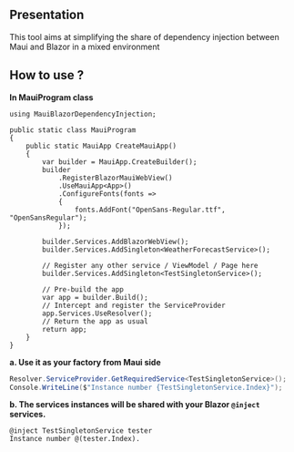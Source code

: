 ## Presentation
This tool aims at simplifying the share of dependency injection between Maui and Blazor in a mixed environment

## How to use ?

**In MauiProgram class**
```
using MauiBlazorDependencyInjection;

public static class MauiProgram
{
    public static MauiApp CreateMauiApp()
    {
        var builder = MauiApp.CreateBuilder();
        builder
            .RegisterBlazorMauiWebView()
            .UseMauiApp<App>()
            .ConfigureFonts(fonts =>
            {
                fonts.AddFont("OpenSans-Regular.ttf", "OpenSansRegular");
            });

        builder.Services.AddBlazorWebView();
        builder.Services.AddSingleton<WeatherForecastService>();

        // Register any other service / ViewModel / Page here
        builder.Services.AddSingleton<TestSingletonService>();

        // Pre-build the app
        var app = builder.Build();
        // Intercept and register the ServiceProvider
        app.Services.UseResolver();
        // Return the app as usual
        return app;
    }
}
```


**a. Use it as your factory from Maui side**

``` csharp
Resolver.ServiceProvider.GetRequiredService<TestSingletonService>();
Console.WriteLine($"Instance number {TestSingletonService.Index}");
```
**b. The services instances will be shared with your Blazor `@inject` services.**
``` razor
@inject TestSingletonService tester
Instance number @(tester.Index).
```